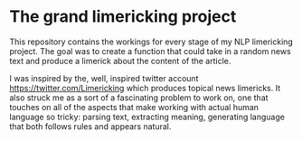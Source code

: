 # The grand limericking project
This repository contains the workings for every stage of my NLP limericking project. The goal was to create a function that could take in a random news text and produce a limerick about the content of the article.

I was inspired by the, well, inspired twitter account https://twitter.com/Limericking which produces topical news limericks. It also struck me as a sort of a fascinating problem to work on, one that touches on all of the aspects that make working with actual human language so tricky: parsing text, extracting meaning, generating language that both follows rules and appears natural.
